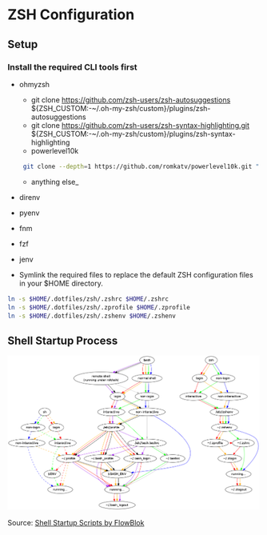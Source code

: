 # ZSH Configuration

## Setup

### Install the required CLI tools first
- ohmyzsh
   - git clone https://github.com/zsh-users/zsh-autosuggestions ${ZSH_CUSTOM:-~/.oh-my-zsh/custom}/plugins/zsh-autosuggestions
   - git clone https://github.com/zsh-users/zsh-syntax-highlighting.git ${ZSH_CUSTOM:-~/.oh-my-zsh/custom}/plugins/zsh-syntax-highlighting
   - powerlevel10k
    ```sh
     git clone --depth=1 https://github.com/romkatv/powerlevel10k.git "${ZSH_CUSTOM:-$HOME/.oh-my-zsh/custom}/themes/powerlevel10k"
    ```
   - anything else_
- direnv
- pyenv
- fnm
- fzf
- jenv



- Symlink the required files to replace the default ZSH configuration files in your $HOME directory.

```sh
ln -s $HOME/.dotfiles/zsh/.zshrc $HOME/.zshrc
ln -s $HOME/.dotfiles/zsh/.zprofile $HOME/.zprofile
ln -s $HOME/.dotfiles/zsh/.zshenv $HOME/.zshenv
```

## Shell Startup Process

![Shell Startup Process](./docs/shell-startup-actual.png)

Source: [Shell Startup Scripts by FlowBlok](https://blog.flowblok.id.au/2013-02/shell-startup-scripts.html)
